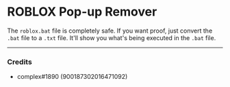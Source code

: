 # ROBLOX Pop-up Remover

The `roblox.bat` file is completely safe.
If you want proof, just convert the `.bat` file to a `.txt` file. It'll show you what's being executed in the `.bat` file.

-------------

### Credits
- complex#1890 (900187302016471092)
